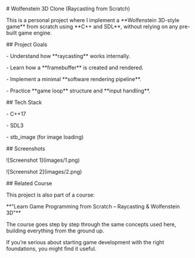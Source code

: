 \# Wolfenstein 3D Clone (Raycasting from Scratch)



This is a personal project where I implement a \*\*Wolfenstein 3D-style game\*\* from scratch using \*\*C++ and SDL\*\*, without relying on any pre-built game engine.



\## Project Goals

\- Understand how \*\*raycasting\*\* works internally.

\- Learn how a \*\*framebuffer\*\* is created and rendered.

\- Implement a minimal \*\*software rendering pipeline\*\*.

\- Practice \*\*game loop\*\* structure and \*\*input handling\*\*.



\## Tech Stack

\- C++17

\- SDL3

\- stb\_image (for image loading)



\## Screenshots

!\[Screenshot 1](images/1.png)

!\[Screenshot 2](images/2.png)



\## Related Course

This project is also part of a course:  

\*\*"Learn Game Programming from Scratch – Raycasting \& Wolfenstein 3D"\*\*



The course goes step by step through the same concepts used here, building everything from the ground up.  

If you’re serious about starting game development with the right foundations, you might find it useful.



